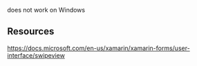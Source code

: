 ﻿
does not work on Windows

## Resources
https://docs.microsoft.com/en-us/xamarin/xamarin-forms/user-interface/swipeview
